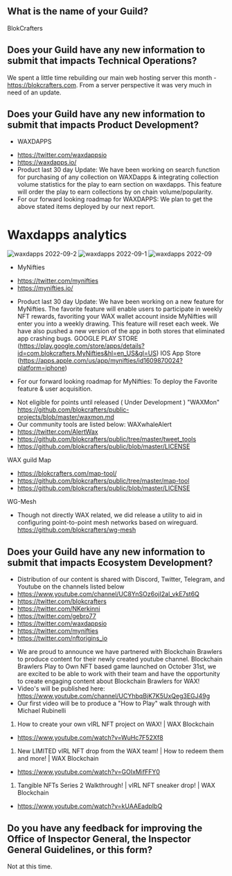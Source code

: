 ## What is the name of your Guild?

BlokCrafters

## Does your Guild have any new information to submit that impacts Technical Operations?

We spent a little time rebuilding our main web hosting server this month - https://blokcrafters.com.
From a server perspective it was very much in need of an update.

## Does your Guild have any new information to submit that impacts Product Development?

+ WAXDAPPS
- https://twitter.com/waxdappsio
- https://waxdapps.io/
- Product last 30 day Update: We have been working on search function for purchasing of any collection on WAXDapps & integrating collection volume statistics for the play to earn section on waxdapps. This feature will order the play to earn collections by on chain volume/popularity. 
- For our forward looking roadmap for WAXDAPPS: We plan to get the above stated items deployed by our next report.
# Waxdapps analytics  
![waxdapps 2022-09-2](https://user-images.githubusercontent.com/66744057/195925738-b98015aa-87f2-4965-978a-aeb71866f744.jpg)
![waxdapps 2022-09-1](https://user-images.githubusercontent.com/66744057/195925729-c0211e9e-342e-409a-b326-06ddf6141dfe.jpg)
![waxdapps 2022-09](https://user-images.githubusercontent.com/66744057/195925712-1dcb74db-e0c3-4ddd-b0ea-87051a7ff90a.jpg)
+ MyNifties
- https://twitter.com/mynifties
- https://mynifties.io/
+ Product last 30 day Update: We have been working on a new feature for MyNifties. The favorite feature will enable users to participate in weekly NFT rewards, favoriting your WAX wallet account inside MyNifties will enter you into a weekly drawing. This feature will reset each week. We have also pushed a new version of the app in both stores that eliminated app crashing bugs. 
GOOGLE PLAY STORE (https://play.google.com/store/apps/details?id=com.blokcrafters.MyNifties&hl=en_US&gl=US) 
IOS App Store (https://apps.apple.com/us/app/mynifties/id1609870024?platform=iphone)
- For our forward looking roadmap for MyNifties: To deploy the Favorite feature & user acquisition.

+ Not eligible for points until released ( Under Development ) "WAXMon"
https://github.com/blokcrafters/public-projects/blob/master/waxmon.md
+ Our community tools are listed below:
WAXwhaleAlert
+ https://twitter.com/AlertWax 
+ https://github.com/blokcrafters/public/tree/master/tweet_tools
+ https://github.com/blokcrafters/public/blob/master/LICENSE

WAX guild Map
+ https://blokcrafters.com/map-tool/
+ https://github.com/blokcrafters/public/tree/master/map-tool
+ https://github.com/blokcrafters/public/blob/master/LICENSE

WG-Mesh
+ Though not directly WAX related, we did release a utility to aid in configuring point-to-point mesh networks based on wireguard.
https://github.com/blokcrafters/wg-mesh

## Does your Guild have any new information to submit that impacts Ecosystem Development?

+ Distribution of our content is shared with Discord, Twitter, Telegram, and Youtube on the channels listed below
+ https://www.youtube.com/channel/UC8YnSOz6ojI2al_vkE7st6Q
+ https://twitter.com/blokcrafters
+ https://twitter.com/NKerkinni
+ https://twitter.com/gebro77
+ https://twitter.com/waxdappsio
+ https://twitter.com/mynifties
+ https://twitter.com/nftorigins_io

- We are proud to announce we have partnered with Blockchain Brawlers to produce content for their newly created youtube channel. Blockchain Brawlers Play to Own NFT based game launched on October 31st, we are excited to be able to work with their team and have the opportunity to create engaging content about Blockchain Brawlers for WAX!
- Video's will be published here: https://www.youtube.com/channel/UCYhbqBjK7K5UxQeg3EGJ49g
- Our first video will be to produce a "How to Play" walk through with Michael Rubinelli
1. How to create your own vIRL NFT project on WAX! | WAX Blockchain
- https://www.youtube.com/watch?v=WuHc7F52Xf8
1. New LIMITED vIRL NFT drop from the WAX team! | How to redeem them and more! | WAX Blockchain
- https://www.youtube.com/watch?v=GOIxMifFFY0
1. Tangible NFTs Series 2 Walkthrough! | vIRL NFT sneaker drop! | WAX Blockchain
- https://www.youtube.com/watch?v=kUAAEadpIbQ

## Do you have any feedback for improving the Office of Inspector General, the Inspector General Guidelines, or this form?
Not at this time.
